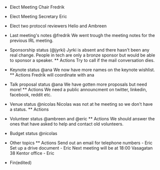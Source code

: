 * Elect Meeting Chair
Fredrik
* Elect Meeting Secretary
Eric
* Elect two protocol reviewers
Helio and Ambreen
* Last meeting's notes @fredrik
We went trough the meeting notes for the previous IRL meeting.

* Sponsorship status (@jyrki)
Jyrki is absent and there hasn't been any real change.
People in tech are only a bronze sponsor but would be able to 
sponsor a speaker.
** Actions
Try to call if the mail conversation dies.

* Keynote status @ana
We now have more names on the keynote wishlist.
** Actions
Fredrik will coordinate with ana

* Talk proposal status @ana
We have gotten more proposals but need more!
** Actions
We need a public announcment on twitter, linkedin, facebook, reddit etc.

* Venue status @nicolas
Nicolas was not at he meeting so we don't have a status.
** Actions

* Volunteer status @ambreen and @eric
** Actions
We should answer the ones that have asked to help and contact old volunteers.

* Budget status @nicolas
* Other topics
** Actions
Send out an email for telephone numbers - Eric
Set up a drive document - Eric 
Next meeting will be at 18:00 Vasagatan 38 Kentor office - Eric
* Fin(edited)
